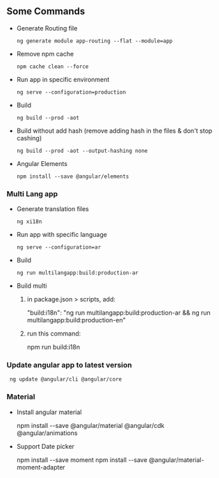 ## Some Commands
* Generate Routing file

      ng generate module app-routing --flat --module=app

* Remove npm cache

      npm cache clean --force

* Run app in specific environment

      ng serve --configuration=production

* Build

      ng build --prod -aot

* Build without add hash (remove adding hash in the files & don't stop cashing)

      ng build --prod -aot --output-hashing none

* Angular Elements

      npm install --save @angular/elements   

### Multi Lang app
* Generate translation files

      ng xi18n

* Run app with specific language

      ng serve --configuration=ar

* Build

      ng run multilangapp:build:production-ar

* Build multi
  1. in package.json > scripts, add: 

      "build:i18n": "ng run multilangapp:build:production-ar && ng run multilangapp:build:production-en"

  2. run this command:

     npm run build:i18n

### Update angular app to latest version

     ng update @angular/cli @angular/core

### Material
* Install angular material

     npm install --save @angular/material @angular/cdk @angular/animations

* Support Date picker

    npm install --save moment
    npm install --save @angular/material-moment-adapter
